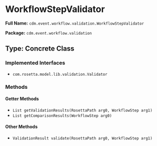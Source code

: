 # WorkflowStepValidator

**Full Name:** `cdm.event.workflow.validation.WorkflowStepValidator`

**Package:** `cdm.event.workflow.validation`

## Type: Concrete Class

### Implemented Interfaces

- `com.rosetta.model.lib.validation.Validator`

### Methods

#### Getter Methods

- `List getValidationResults(RosettaPath arg0, WorkflowStep arg1)`
- `List getComparisonResults(WorkflowStep arg0)`

#### Other Methods

- `ValidationResult validate(RosettaPath arg0, WorkflowStep arg1)`


